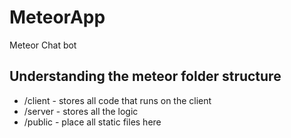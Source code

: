 # MeteorApp
Meteor Chat bot

## Understanding the meteor folder structure
- /client - stores all code that runs on the client
- /server - stores all the logic
- /public - place all static files here

